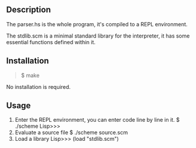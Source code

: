 Description
---
The parser.hs is the whole program, it's compiled to a REPL environment.

The stdlib.scm is a minimal standard library for the interpreter, it has some essential functions defined within it.

Installation
---
> $ make

No installation is required.

Usage
---
1. Enter the REPL environment, you can enter code line by line in it.
	$ ./scheme
	Lisp>>>
2. Evaluate a source file
	$ ./scheme source.scm
3. Load a library
	Lisp>>> (load "stdlib.scm")

